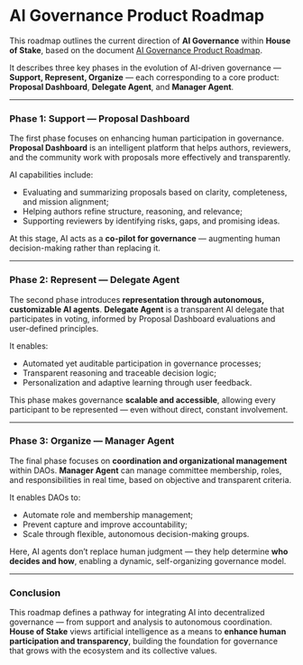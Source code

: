 # AI Governance Product Roadmap

This roadmap outlines the current direction of **AI Governance** within **House of Stake**, based on the document [AI Governance Product Roadmap](https://gov.near.org/t/ai-governance-product-roadmap/41683).

It describes three key phases in the evolution of AI-driven governance — **Support, Represent, Organize** — each corresponding to a core product: **Proposal Dashboard**, **Delegate Agent**, and **Manager Agent**.

---

### **Phase 1: Support — Proposal Dashboard**

The first phase focuses on enhancing human participation in governance.
**Proposal Dashboard** is an intelligent platform that helps authors, reviewers, and the community work with proposals more effectively and transparently.

AI capabilities include:
- Evaluating and summarizing proposals based on clarity, completeness, and mission alignment;
- Helping authors refine structure, reasoning, and relevance;
- Supporting reviewers by identifying risks, gaps, and promising ideas.

At this stage, AI acts as a **co-pilot for governance** — augmenting human decision-making rather than replacing it.

---

### **Phase 2: Represent — Delegate Agent**

The second phase introduces **representation through autonomous, customizable AI agents**.
**Delegate Agent** is a transparent AI delegate that participates in voting, informed by Proposal Dashboard evaluations and user-defined principles.

It enables:
- Automated yet auditable participation in governance processes;
- Transparent reasoning and traceable decision logic;
- Personalization and adaptive learning through user feedback.

This phase makes governance **scalable and accessible**, allowing every participant to be represented — even without direct, constant involvement.

---

### **Phase 3: Organize — Manager Agent**

The final phase focuses on **coordination and organizational management** within DAOs.
**Manager Agent** can manage committee membership, roles, and responsibilities in real time, based on objective and transparent criteria.

It enables DAOs to:
- Automate role and membership management;
- Prevent capture and improve accountability;
- Scale through flexible, autonomous decision-making groups.

Here, AI agents don’t replace human judgment — they help determine **who decides and how**, enabling a dynamic, self-organizing governance model.

---

### **Conclusion**

This roadmap defines a pathway for integrating AI into decentralized governance — from support and analysis to autonomous coordination.
**House of Stake** views artificial intelligence as a means to **enhance human participation and transparency**, building the foundation for governance that grows with the ecosystem and its collective values.
